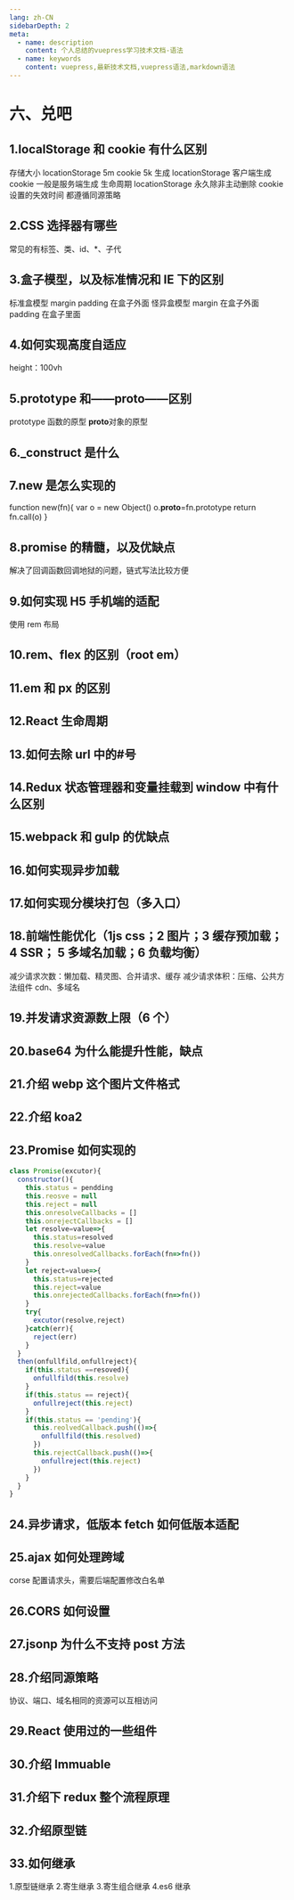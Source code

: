 ```yaml
---
lang: zh-CN
sidebarDepth: 2
meta:
  - name: description
    content: 个人总结的vuepress学习技术文档-语法
  - name: keywords
    content: vuepress,最新技术文档,vuepress语法,markdown语法
---
```


# 六、兑吧

## 1.localStorage 和 cookie 有什么区别

存储大小
locationStorage 5m
cookie 5k
生成
locationStorage 客户端生成
cookie 一般是服务端生成
生命周期
locationStorage 永久除非主动删除
cookie 设置的失效时间
都遵循同源策略

## 2.CSS 选择器有哪些

常见的有标签、类、id、\*、子代

## 3.盒子模型，以及标准情况和 IE 下的区别

标准盒模型 margin padding 在盒子外面
怪异盒模型 margin 在盒子外面 padding 在盒子里面

## 4.如何实现高度自适应

height：100vh

## 5.prototype 和——proto——区别

prototype 函数的原型
**proto**对象的原型

## 6.\_construct 是什么

## 7.new 是怎么实现的

function new(fn){
var o = new Object()
o.**proto**=fn.prototype
return fn.call(o)
}

## 8.promise 的精髓，以及优缺点

解决了回调函数回调地狱的问题，链式写法比较方便

## 9.如何实现 H5 手机端的适配

使用 rem 布局

## 10.rem、flex 的区别（root em）

## 11.em 和 px 的区别

## 12.React 生命周期

## 13.如何去除 url 中的#号

## 14.Redux 状态管理器和变量挂载到 window 中有什么区别

## 15.webpack 和 gulp 的优缺点

## 16.如何实现异步加载

## 17.如何实现分模块打包（多入口）

## 18.前端性能优化（1js css；2 图片；3 缓存预加载； 4 SSR； 5 多域名加载；6 负载均衡）

减少请求次数：懒加载、精灵图、合并请求、缓存
减少请求体积：压缩、公共方法组件
cdn、多域名

## 19.并发请求资源数上限（6 个）

## 20.base64 为什么能提升性能，缺点

## 21.介绍 webp 这个图片文件格式

## 22.介绍 koa2

## 23.Promise 如何实现的

```js
class Promise(excutor){
  constructor(){
    this.status = pendding
    this.reosve = null
    this.reject = null
    this.onresolveCallbacks = []
    this.onrejectCallbacks = []
    let resolve=value=>{
      this.status=resolved
      this.resolve=value
      this.onresolvedCallbacks.forEach(fn=>fn())
    }
    let reject=value=>{
      this.status=rejected
      this.reject=value
      this.onrejectedCallbacks.forEach(fn=>fn())
    }
    try{
      excutor(resolve,reject)
    }catch(err){
      reject(err)
    }
  }
  then(onfullfild,onfullreject){
    if(this.status ==resoved){
      onfullfild(this.resolve)
    }
    if(this.status == reject){
      onfullreject(this.reject)
    }
    if(this.status == 'pending'){
      this.reolvedCallback.push(()=>{
        onfullfild(this.resolved)
      })
      this.rejectCallback.push(()=>{
        onfullreject(this.reject)
      })
    }
  }
}
```

## 24.异步请求，低版本 fetch 如何低版本适配

## 25.ajax 如何处理跨域

corse 配置请求头，需要后端配置修改白名单

## 26.CORS 如何设置

## 27.jsonp 为什么不支持 post 方法

## 28.介绍同源策略

协议、端口、域名相同的资源可以互相访问

## 29.React 使用过的一些组件

## 30.介绍 Immuable

## 31.介绍下 redux 整个流程原理

## 32.介绍原型链

## 33.如何继承

1.原型链继承 2.寄生继承 3.寄生组合继承
4.es6 继承
